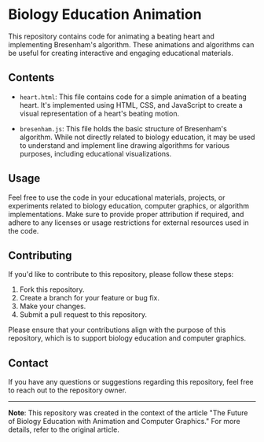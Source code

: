 # Biology Education Animation

This repository contains code for animating a beating heart and implementing Bresenham's algorithm. These animations and algorithms can be useful for creating interactive and engaging educational materials.

## Contents

- `heart.html`: This file contains code for a simple animation of a beating heart. It's implemented using HTML, CSS, and JavaScript to create a visual representation of a heart's beating motion.

- `bresenham.js`: This file holds the basic structure of Bresenham's algorithm. While not directly related to biology education, it may be used to understand and implement line drawing algorithms for various purposes, including educational visualizations.

## Usage

Feel free to use the code in your educational materials, projects, or experiments related to biology education, computer graphics, or algorithm implementations. Make sure to provide proper attribution if required, and adhere to any licenses or usage restrictions for external resources used in the code.

## Contributing

If you'd like to contribute to this repository, please follow these steps:

1. Fork this repository.
2. Create a branch for your feature or bug fix.
3. Make your changes.
4. Submit a pull request to this repository.

Please ensure that your contributions align with the purpose of this repository, which is to support biology education and computer graphics.

## Contact

If you have any questions or suggestions regarding this repository, feel free to reach out to the repository owner.

---

**Note**: This repository was created in the context of the article "The Future of Biology Education with Animation and Computer Graphics." For more details, refer to the original article.
